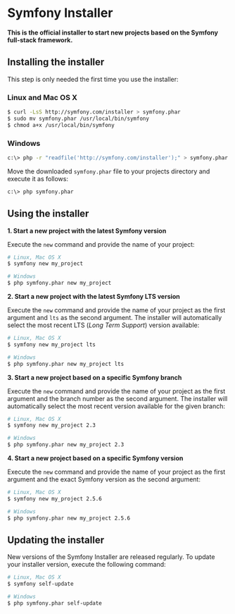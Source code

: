 Symfony Installer
=================

**This is the official installer to start new projects based on the Symfony 
full-stack framework.**

Installing the installer
------------------------

This step is only needed the first time you use the installer:

### Linux and Mac OS X

```bash
$ curl -LsS http://symfony.com/installer > symfony.phar
$ sudo mv symfony.phar /usr/local/bin/symfony
$ chmod a+x /usr/local/bin/symfony
```

### Windows

```bash
c:\> php -r "readfile('http://symfony.com/installer');" > symfony.phar
```

Move the downloaded `symfony.phar` file to your projects directory and execute 
it as follows:

```bash
c:\> php symfony.phar
```

Using the installer
-------------------

**1. Start a new project with the latest Symfony version**

Execute the `new` command and provide the name of your project:

```bash
# Linux, Mac OS X
$ symfony new my_project

# Windows
$ php symfony.phar new my_project
```

**2. Start a new project with the latest Symfony LTS version**

Execute the `new` command and provide the name of your project as the first
argument and `lts` as the second argument. The installer will automatically
select the most recent LTS (*Long Term Support*) version available:

```bash
# Linux, Mac OS X
$ symfony new my_project lts

# Windows
$ php symfony.phar new my_project lts
```

**3. Start a new project based on a specific Symfony branch**

Execute the `new` command and provide the name of your project as the first
argument and the branch number as the second argument. The installer will
automatically select the most recent version available for the given branch:

```bash
# Linux, Mac OS X
$ symfony new my_project 2.3

# Windows
$ php symfony.phar new my_project 2.3
```

**4. Start a new project based on a specific Symfony version**

Execute the `new` command and provide the name of your project as the first
argument and the exact Symfony version as the second argument:

```bash
# Linux, Mac OS X
$ symfony new my_project 2.5.6

# Windows
$ php symfony.phar new my_project 2.5.6
```

Updating the installer
----------------------

New versions of the Symfony Installer are released regularly. To update your
installer version, execute the following command:

```bash
# Linux, Mac OS X
$ symfony self-update

# Windows
$ php symfony.phar self-update
```
